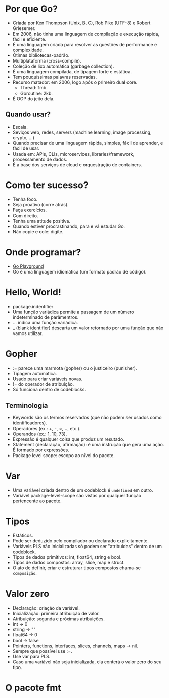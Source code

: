 # Por que Go?
- Criada por Ken Thompson (Unix, B, C), Rob Pike (UTF-8) e Robert Griesemer.
- Em 2006, não tinha uma linguagem de compilação e execução rápida, fácil e eficiente.
- É uma linguagem criada para resolver as questões de performance e complexidade.
- Ótimas bibliotecas-padrão.
- Multiplataforma (cross-compile).
- Coleção de lixo automática (garbage collection).
- É uma linguagem compilada, de tipagem forte e estática.
- Tem pouquíssimas palavras reservadas.
- Recurso matador: em 2006, logo após o primeiro dual core.
    - Thread: 1mb.
    - Goroutine: 2kb.
- É OOP do jeito dela.

## Quando usar?
- Escala.
- Seviços web, redes, servers (machine learning, image processing, crypto, ...)
- Quando precisar de uma linguagem rápida, simples, fácil de aprender, e fácil de usar.
- Usada em: APIs, CLIs, microservices, libraries/framework, processamento de dados.
- É a base dos serviços de cloud e orquestração de containers.

# Como ter sucesso?
- Tenha foco.
- Seja proativo (corre atrás).
- Faça exercícios.
- Com direito.
- Tenha uma atitude positiva.
- Quando estiver procrastinando, para e vá estudar Go.
- Não copie e cole: digite.

# Onde programar?
- [Go Playground](https://go.dev/play)
- Go é uma linguagem idiomática (um formato padrão de código).

# Hello, World!
- package.indentifier
- Uma função variádica permite a passagem de um número indeterminado de parâmentros.
- ... indica uma função variádica.
- _ (blank identifier) descarta um valor retornado por uma função que não vamos utilizar.

# Gopher
- := parece uma marmota (gopher) ou o justiceiro (punisher).
- Tipagem automática.
- Usado para criar variáveis novas.
- != do operador de atribuição.
- Só funciona dentro de codeblocks.

## Terminologia
- Keywords são os termos reservados (que não podem ser usados como identificadores).
- Operadores (ex.: +, -, ×, ÷, etc.).
- Operandos (ex.: 1, 10, 73).
- Expressão é qualquer coisa que produz um resutado.
- Statement (declaração, afirmação): é uma instrução que gera uma ação. É formado por expressões.
- Package level scope: escopo ao nível do pacote.

# Var
- Uma variável criada dentro de um codeblock é `undefined` em outro.
- Variável package-level-scope são vistas por qualquer função pertencente ao pacote.

# Tipos
- Estáticos.
- Pode ser deduzido pelo compilador ou declarado explicitamente.
- Variáveis PLS não inicializadas só podem ser "atribuídas" dentro de um codeblock.
- Tipos de dados primitivos: int, float64, string e bool.
- Tipos de dados compostos: array, slice, map e struct.
- O ato de definir, criar e estruturar tipos compostos chama-se `composição`.

# Valor zero
- Declaração: criação da variável.
- Inicialização: primeira atribuição de valor.
- Atribuição: segunda e próximas atribuições.
- int → 0
- string → ""
- float64 → 0
- bool → false
- Pointers, functions, interfaces, slices, channels, maps → nil.
- Sempre que possível use :=.
- Use var para PLS.
- Caso uma variável não seja inicializada, ela conterá o valor zero do seu tipo.

# O pacote fmt
